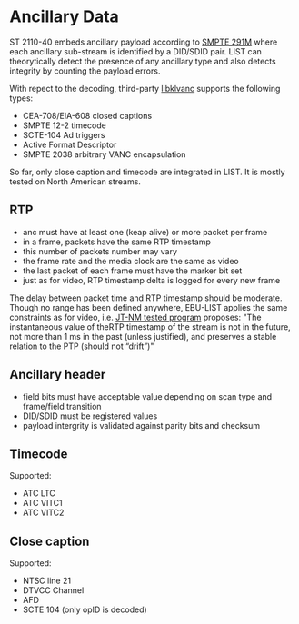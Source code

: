 # Ancillary Data

ST 2110-40 embeds ancillary payload according to [SMPTE 291M](https://tools.ietf.org/html/rfc8331)
where each ancillary sub-stream is identified by a DID/SDID pair. LIST
can theorytically detect the presence of any ancillary type and also
detects integrity by counting the payload errors.

With repect to the decoding, third-party [libklvanc](https://github.com/stoth68000/libklvanc)
supports the following types:

 * CEA-708/EIA-608 closed captions
 * SMPTE 12-2 timecode
 * SCTE-104 Ad triggers
 * Active Format Descriptor
 * SMPTE 2038 arbitrary VANC encapsulation

So far, only close caption and timecode are integrated in LIST.
It is mostly tested on North American streams.

## RTP

 * anc must have at least one (keap alive) or more packet per frame
 * in a frame, packets have the same RTP timestamp
 * this number of packets number may vary
 * the frame rate and the media clock are the same as video
 * the last packet of each frame must have the marker bit set
 * just as for video, RTP timestamp delta is logged for every new frame

The delay between packet time and RTP timestamp should be moderate.
Though no range has been defined anywhere, EBU-LIST applies the same
constraints as for video, i.e. [JT-NM tested program](https://static.jt-nm.org/documents/JT-NM_Tested_Catalog_ST2110_Full-Online-2020-05-12.pdf)
proposes: "The instantaneous value of theRTP timestamp of the stream is
not in the future, not more than 1 ms in the past (unless justified),
and preserves a stable relation to the PTP (should not “drift”)"

## Ancillary header

 * field bits must have acceptable value depending on scan type and
   frame/field transition
 * DID/SDID must be registered values
 * payload intergrity is validated against parity bits and checksum

## Timecode

Supported:

 * ATC LTC
 * ATC VITC1
 * ATC VITC2

## Close caption

Supported:

 * NTSC line 21
 * DTVCC Channel
 * AFD
 * SCTE 104 (only opID is decoded)
